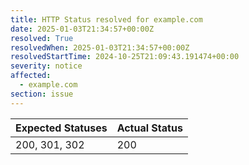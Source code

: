 ```yaml
---
title: HTTP Status resolved for example.com
date: 2025-01-03T21:34:57+00:00Z
resolved: True
resolvedWhen: 2025-01-03T21:34:57+00:00Z
resolvedStartTime: 2024-10-25T21:09:43.191474+00:00
severity: notice
affected:
  - example.com
section: issue
---
```


| Expected Statuses | Actual Status  |
|-------------------|----------------|
| 200, 301, 302 | 200 |
